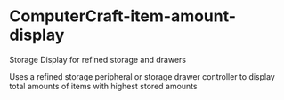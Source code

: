 # ComputerCraft-item-amount-display
Storage Display for refined storage and drawers

Uses a refined storage peripheral or storage drawer controller to display total amounts of items with highest stored amounts
